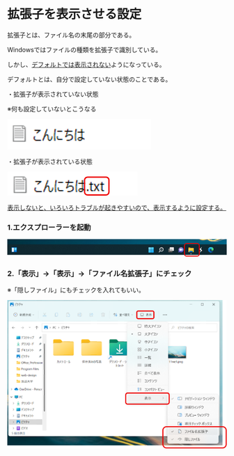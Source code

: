 # 拡張子を表示させる設定

拡張子とは、ファイル名の末尾の部分である。

Windowsではファイルの種類を拡張子で識別している。

しかし、<u>デフォルトでは表示されない</u>ようになっている。

デフォルトとは、自分で設定していない状態のことである。

・拡張子が表示されていない状態

※何も設定していないとこうなる

![](media.1/image2.png)

・拡張子が表示されている状態

![](media.1/image1.png)

<u>表示しないと、いろいろトラブルが起きやすいので、表示するように設定する。</u>

### 1.エクスプローラーを起動

![](media.1/image3.png)

### 2.「表示」→「表示」→「ファイル名拡張子」にチェック

※「隠しファイル」にもチェックを入れてもいい。

![](media.1/image4.png)
